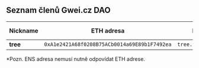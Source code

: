 ## Seznam členů Gwei.cz DAO


Nickname        | ETH adresa                                   | ENS*                    | Pozván členem | Členem od
---             | ---                                          | ---                     | ---           | ---
**tree**        | `0xA1e2421A68f0208B75ACb0014a69E89b1F7492ea` | `tree.gweicz.eth`       | -             | -

*Pozn. ENS adresa nemusí nutně odpovídat ETH adrese.
